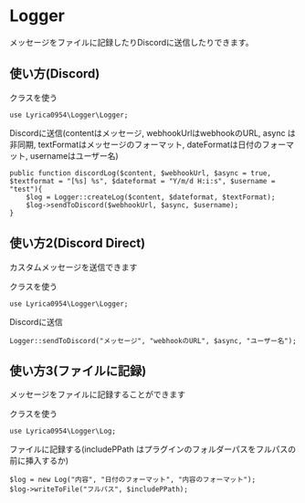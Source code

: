# Logger
メッセージをファイルに記録したりDiscordに送信したりできます。


## 使い方(Discord)

クラスを使う
```
use Lyrica0954\Logger\Logger;
```

Discordに送信(contentはメッセージ, webhookUrlはwebhookのURL, async は非同期, textFormatはメッセージのフォーマット, dateFormatは日付のフォーマット, usernameはユーザー名)
```
public function discordLog($content, $webhookUrl, $async = true, $textformat = "[%s] %s", $dateformat = "Y/m/d H:i:s", $username = "test"){
    $log = Logger::createLog($content, $dateformat, $textFormat);
    $log->sendToDiscord($webhookUrl, $async, $username);
}
```

## 使い方2(Discord Direct)
カスタムメッセージを送信できます

クラスを使う
```
use Lyrica0954\Logger\Logger;
```

Discordに送信
```
Logger::sendToDiscord("メッセージ", "webhookのURL", $async, "ユーザー名");
```

## 使い方3(ファイルに記録)
メッセージをファイルに記録することができます

クラスを使う
```
use Lyrica0954\Logger\Log;
```

ファイルに記録する(includePPath はプラグインのフォルダーパスをフルパスの前に挿入するか)
```
$log = new Log("内容", "日付のフォーマット", "内容のフォーマット");
$log->writeToFile("フルパス", $includePPath);

